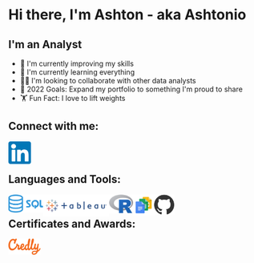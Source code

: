 # Hi there, I'm Ashton - aka Ashtonio 

## I'm an Analyst
- 🔭 I'm currently improving my skills
- 🌱 I'm currently learning everything
- 👯‍♂️ I'm looking to collaborate with other data analysts
- 🥅 2022 Goals: Expand my portfolio to something I'm proud to share
- 🏋️ Fun Fact: I love to lift weights

## Connect with me:
[<img align="left" alt="linkedin.com" width="45px" src="https://github.com/ACKibler/ACKibler/blob/main/Linkedin.png?raw=true" />][linkedin]
<br />
<br />

## Languages and Tools:
<a href="#"> <img align="left" alt="linkedin.com" width="69px" src="https://github.com/ACKibler/ACKibler/blob/main/SQL.png?raw=true" /> </a>
<a href="#"> <img align="left" alt="linkedin.com" width="132px" src="https://github.com/ACKibler/ACKibler/blob/main/tableau.png?raw=true" /> </a>
<a href="#"> <img align="left" alt="linkedin.com" width="48px" src="https://github.com/ACKibler/ACKibler/blob/main/R.png?raw=true" /> </a>
<a href="#"> <img align="left" alt="linkedin.com" width="42px" src="https://github.com/ACKibler/ACKibler/blob/main/suite.png?raw=true" /> </a>
<a href="#"> <img align="left" alt="linkedin.com" width="40px" src="https://github.com/ACKibler/ACKibler/blob/main/github.png?raw=true" /> </a>
<br />

## Certificates and Awards:
[<img align="left" alt="credly.com" width="64px" src="https://github.com/ACKibler/ACKibler/blob/main/Credly.png?raw=true" />][credly]

<br />
<br />




[linkedin]: https://www.linkedin.com/in/ashtonkibler/
[credly]: https://www.credly.com/badges/f9c5c967-e408-48b9-9fdb-71ded6cdebbf/public_url
